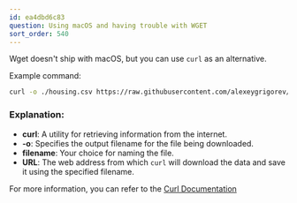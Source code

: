 ```yaml
---
id: ea4dbd6c83
question: Using macOS and having trouble with WGET
sort_order: 540
---
```


Wget doesn't ship with macOS, but you can use `curl` as an alternative.

Example command:

```bash
curl -o ./housing.csv https://raw.githubusercontent.com/alexeygrigorev/datasets/master/housing.csv
```

### Explanation:

- **curl**: A utility for retrieving information from the internet.
- **-o**: Specifies the output filename for the file being downloaded.
- **filename**: Your choice for naming the file.
- **URL**: The web address from which `curl` will download the data and save it using the specified filename.

For more information, you can refer to the [Curl Documentation](https://curl.se/docs/manpage.html)
